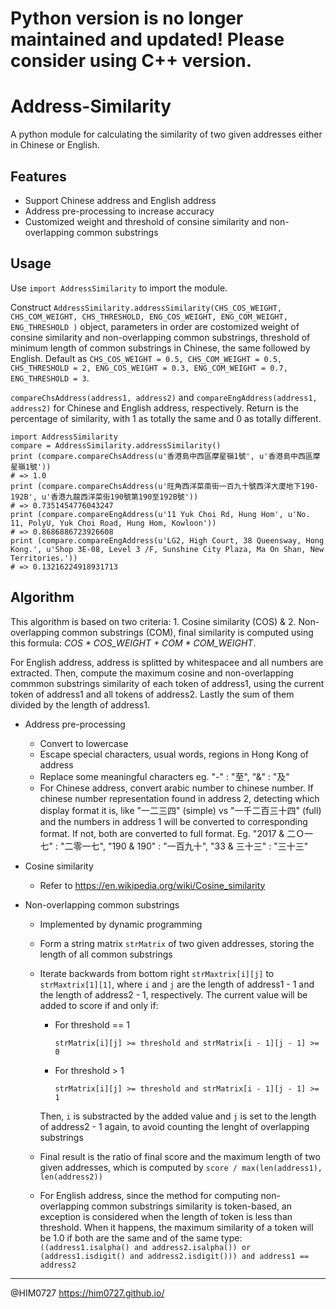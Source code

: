 # Python version is no longer maintained and updated! Please consider using C++ version.

# Address-Similarity
A python module for calculating the similarity of two given addresses either in Chinese or English.

## Features
- Support Chinese address and English address
- Address pre-processing to increase accuracy 
- Customized weight and threshold of consine similarity and non-overlapping common substrings

## Usage
Use `import AddressSimilarity` to import the module.

Construct `AddressSimilarity.addressSimilarity(CHS_COS_WEIGHT, CHS_COM_WEIGHT, CHS_THRESHOLD, ENG_COS_WEIGHT, ENG_COM_WEIGHT, ENG_THRESHOLD )` object, parameters in order are costomized weight of consine similarity and non-overlapping common substrings, threshold of minimum length of common substrings in Chinese, the same followed by English. Default as `CHS_COS_WEIGHT = 0.5, CHS_COM_WEIGHT = 0.5, CHS_THRESHOLD = 2, ENG_COS_WEIGHT = 0.3, ENG_COM_WEIGHT = 0.7, ENG_THRESHOLD = 3`.

`compareChsAddress(address1, address2)` and `compareEngAddress(address1, address2)` for Chinese and English address, respectively. Return is the percentage of similarity, with 1 as totally the same and 0 as totally different.

```
import AddressSimilarity
compare = AddressSimilarity.addressSimilarity()
print (compare.compareChsAddress(u'香港島中西區摩星嶺1號', u'香港島中西區摩星嶺1號'))
# => 1.0
print (compare.compareChsAddress(u'旺角西洋菜南街一百九十號西洋大廈地下190-192B', u'香港九龍西洋菜街190號第190至192B號'))
# => 0.7351454776043247
print (compare.compareEngAddress(u'11 Yuk Choi Rd, Hung Hom', u'No. 11, PolyU, Yuk Choi Road, Hung Hom, Kowloon'))
# => 0.8686886723926608
print (compare.compareEngAddress(u'LG2, High Court, 38 Queensway, Hong Kong.', u'Shop 3E-08, Level 3 /F, Sunshine City Plaza, Ma On Shan, New Territories.'))
# => 0.13216224918931713
```

## Algorithm
This algorithm is based on two criteria: 1. Cosine similarity (COS) & 2. Non-overlapping common substrings (COM), final similarity is computed using this formula: *COS \* COS_WEIGHT + COM \* COM_WEIGHT*.

For English address, address is splitted by whitespacee and all numbers are extracted. Then, compute the maximum cosine and non-overlapping commmon substrings similarity of each token of address1, using the current token of address1 and all tokens of address2. Lastly the sum of them divided by the length of address1.

- Address pre-processing
  - Convert to lowercase
  - Escape special characters, usual words, regions in Hong Kong of address
  - Replace some meaningful characters eg. "-" : "至", "&" : "及"
  - For Chinese address, convert arabic number to chinese number. If chinese number representation found in address 2, detecting which display format it is, like "一二三四" (simple) vs "一千二百三十四" (full) and the numbers in address 1 will be converted to corresponding format. If not, both are converted to full format. Eg. "2017 & 二Ｏ一七" : "二零一七", "190 & 190" : "一百九十", "33 & 三十三" : "三十三"

- Cosine similarity
  - Refer to https://en.wikipedia.org/wiki/Cosine_similarity
  
- Non-overlapping common substrings
  - Implemented by dynamic programming
  - Form a string matrix `strMatrix` of two given addresses, storing the length of all common substrings
  - Iterate backwards from bottom right `strMaxtrix[i][j]` to `strMaxtrix[1][1]`, where `i` and `j` are the length of address1 - 1 and the length of address2 - 1, respectively. The current value will be added to score if and only if: 
    - For threshold == 1
    
      `strMatrix[i][j] >= threshold and strMatrix[i - 1][j - 1] >= 0`
    - For threshold > 1
    
      `strMatrix[i][j] >= threshold and strMatrix[i - 1][j - 1] >= 1`
    
    Then, `i` is substracted by the added value and `j` is set to the length of address2 - 1 again, to avoid counting the lenght of overlapping substrings
  - Final result is the ratio of final score and the maximum length of two given addresses, which is computed by `score / max(len(address1), len(address2))`
  - For English address, since the method for computing non-overlapping common substrings similarity is token-based, an exception is considered when the length of token is less than threshold. When it happens, the maximum similarity of a token will be 1.0 if both are the same and of the same type: `((address1.isalpha() and address2.isalpha()) or (address1.isdigit() and address2.isdigit())) and address1 == address2`

--------------------------------------
 @HIM0727 https://him0727.github.io/
